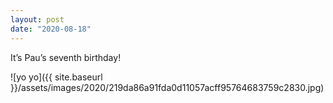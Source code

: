 ```yaml
---
layout: post
date: "2020-08-18"
---
```


It’s Pau’s seventh birthday!

![yo yo]({{ site.baseurl }}/assets/images/2020/219da86a91fda0d11057acff95764683759c2830.jpg)
